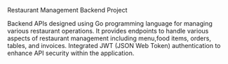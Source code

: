Restaurant Management Backend Project

Backend APIs designed using Go programming language for managing various restaurant operations. It provides endpoints to handle various aspects of restaurant management including menu,food items, orders, tables, and invoices. Integrated JWT (JSON Web Token) authentication to enhance API security within the application.
